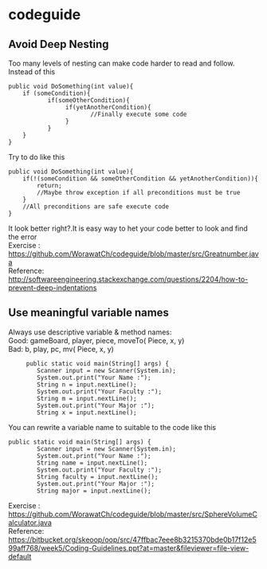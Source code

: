 # codeguide
## Avoid Deep Nesting
Too many levels of nesting can make code harder to read and follow.
Instead of this
```
public void DoSomething(int value){
    if (someCondition){
           if(someOtherCondition){
                if(yetAnotherCondition){
                       //Finally execute some code
                }
           }
    }
} 
```
Try to do like this
```
public void DoSomething(int value){
    if(!(someCondition && someOtherCondition && yetAnotherCondition)){
        return;
        //Maybe throw exception if all preconditions must be true
    }
    //All preconditions are safe execute code
}
```
It look better right?.It is easy way to het your code better to look and find the error <br />
Exercise : https://github.com/WorawatCh/codeguide/blob/master/src/Greatnumber.java <br />
Reference: http://softwareengineering.stackexchange.com/questions/2204/how-to-prevent-deep-indentations

## Use meaningful variable names
Always use descriptive variable & method names:<br />
Good: gameBoard, player, piece, moveTo( Piece, x, y)<br />
Bad:   b,  play, pc, mv( Piece, x, y)
```
     public static void main(String[] args) {
		Scanner input = new Scanner(System.in);
		System.out.print("Your Name :");
		String n = input.nextLine();
		System.out.print("Your Faculty :");
		String m = input.nextLine();
		System.out.print("Your Major :");
		String x = input.nextLine();
```
You can rewrite a variable name to suitable to the code like this
```
public static void main(String[] args) {
		Scanner input = new Scanner(System.in);
		System.out.print("Your Name :");
		String name = input.nextLine();
		System.out.print("Your Faculty :");
		String faculty = input.nextLine();
		System.out.print("Your Major :");
		String major = input.nextLine();
```
Exercise : https://github.com/WorawatCh/codeguide/blob/master/src/SphereVolumeCalculator.java<br />
Reference: https://bitbucket.org/skeoop/oop/src/47ffbac7eee8b3215370bde0b17f12e599aff768/week5/Coding-Guidelines.ppt?at=master&fileviewer=file-view-default
